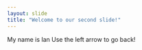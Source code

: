 ```yaml
---
layout: slide
title: "Welcome to our second slide!"
---
```

My name is Ian
Use the left arrow to go back!
